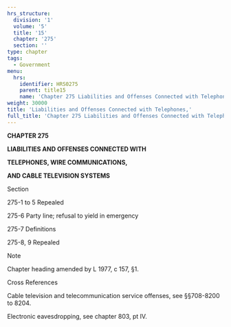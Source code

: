 ```yaml
---
hrs_structure:
  division: '1'
  volume: '5'
  title: '15'
  chapter: '275'
  section: ''
type: chapter
tags:
  - Government
menu:
  hrs:
    identifier: HRS0275
    parent: title15
    name: 'Chapter 275 Liabilities and Offenses Connected with Telephones,'
weight: 30000
title: 'Liabilities and Offenses Connected with Telephones,'
full_title: 'Chapter 275 Liabilities and Offenses Connected with Telephones,'
---
```

**CHAPTER 275**

**LIABILITIES AND OFFENSES CONNECTED WITH**

**TELEPHONES, WIRE COMMUNICATIONS,**

**AND CABLE TELEVISION SYSTEMS**

Section

275-1 to 5 Repealed

275-6 Party line; refusal to yield in emergency

275-7 Definitions

275-8, 9 Repealed

Note

Chapter heading amended by L 1977, c 157, §1.

Cross References

Cable television and telecommunication service offenses, see §§708-8200 to 8204.

Electronic eavesdropping, see chapter 803, pt IV.